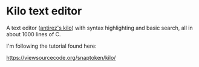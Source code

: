# Kilo text editor

A text editor ([antirez's kilo](http://antirez.com/news/108)) with syntax highlighting and basic search, all in about 1000 lines of C.

I'm following the tutorial found here:

https://viewsourcecode.org/snaptoken/kilo/
